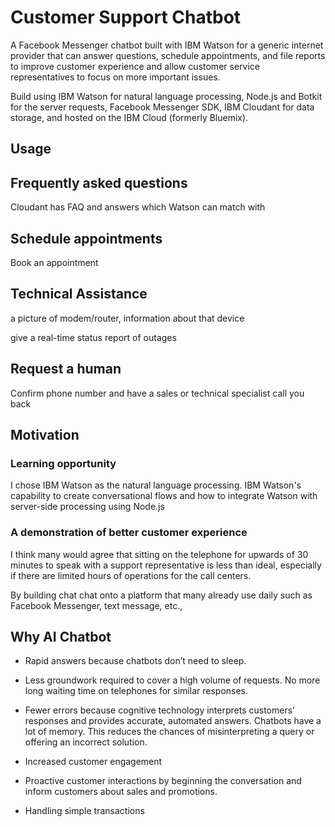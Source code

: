 # Customer Support Chatbot

A Facebook Messenger chatbot built with IBM Watson for a generic internet provider that can answer questions, schedule appointments, and file reports to improve customer experience and allow customer service representatives to focus on more important issues.

Build using IBM Watson for natural language processing, Node.js and Botkit for the server requests, Facebook Messenger SDK, IBM Cloudant for data storage, and hosted on the IBM Cloud (formerly Bluemix).

## Usage

## Frequently asked questions

Cloudant has FAQ and answers which Watson can match with

## Schedule appointments

Book an appointment

## Technical Assistance

a picture of modem/router, information about that device

give a real-time status report of outages

## Request a human

Confirm phone number and have a sales or technical specialist call you back

## Motivation

### Learning opportunity

I chose IBM Watson as the natural language processing. IBM Watson's capability to create conversational flows and how to integrate Watson with server-side processing using Node.js

### A demonstration of better customer experience

I think many would agree that sitting on the telephone for upwards of 30 minutes to speak with a support representative is less than ideal, especially if there are limited hours of operations for the call centers.

By building chat chat onto a platform that many already use daily such as Facebook Messenger, text message, etc.,

## Why AI Chatbot

* Rapid answers because chatbots don’t need to sleep.

* Less groundwork required to cover a high volume of requests. No more long waiting time on telephones for similar responses.

* Fewer errors because cognitive technology interprets customers’ responses and provides accurate, automated answers. Chatbots have a lot of memory. This reduces the chances of misinterpreting a query or offering an incorrect solution.

* Increased customer engagement

* Proactive customer interactions by beginning the conversation and inform customers about sales and promotions.

* Handling simple transactions
